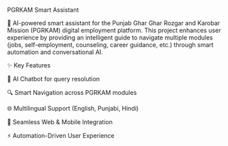 PGRKAM Smart Assistant

🚀 AI-powered smart assistant for the Punjab Ghar Ghar Rozgar and Karobar Mission (PGRKAM) digital employment platform.
This project enhances user experience by providing an intelligent guide to navigate multiple modules (jobs, self-employment, counseling, career guidance, etc.) through smart automation and conversational AI.

✨ Key Features

🤖 AI Chatbot for query resolution

🔍 Smart Navigation across PGRKAM modules

🌐 Multilingual Support (English, Punjabi, Hindi)

📱 Seamless Web & Mobile Integration

⚡ Automation-Driven User Experience
